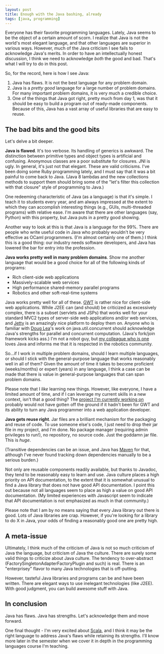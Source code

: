 ```yaml
---
layout: post
title: Enough with the Java bashing, already
tags: [java, programming]
---
```


Everyone has their favorite programming languages.  Lately, Java seems
to be the object of a certain amount of scorn.  I realize that Java is
not the world's most elegant language, and that other languages are
superior in various ways.  However, much of the Java criticism I see
fails to acknowledge Java's merits.  In order to have an intellectually honest
discussion, I think we need to acknowledge *both* the good and bad.
That's what I will try to do in this post.

So, for the record, here is how I see Java:

1. Java has flaws.  It is not the best language for any problem domain.
2. Java is a *pretty good* language for a large number of problem domains.
   For many important problem domains, it is very much a credible choice.
3. One of the things that Java got right, pretty much from day 1, was
   that it should be easy to build a program out of ready-made components.
   Because of this, Java has a vast array of useful libraries that are easy
   to reuse.

## The bad bits and the good bits

Let's delve a bit deeper.

**Java is flawed**.  It's too verbose.
Its handling of generics is awkward.  The distinction between primitive
types and object types is artificial and confusing.  Anonymous classes
are a poor substitute for closures.  JNI is ugly.  In general, it's
just not that elegant.  These are valid criticisms.  I've been doing
some Ruby programming lately, and I must say that it was a bit painful
to come back to Java.  (Java 8 lambdas and the new collections methods
to support them should bring some of the "let's filter this collection
with that closure" style of programming to Java.)

One redeeming characteristic of Java (as a language) is that it's simple.
I teach it to students every year, and am always impressed at the
extent to which they can accomplish interesting things (e.g., GUIs,
multi-threaded programs) with relative ease.  I'm aware that there are
other languages (say, Python) with this property, but Java puts in a
pretty good showing.

Another way to look at this is that Java is a language for the 99%.
There are people who write useful code in Java who probably wouldn't be
very effective as OCaml programmers.  (I'm almost certainly one of them.)
I think this is a good thing: our industry needs software developers,
and Java has lowered the bar for entry into the profession.

**Java works pretty well in many problem domains**.  Show me another language that would be a good choice
for all of the following kinds of programs:

* Rich client-side web applications
* Massively-scalable web services
* High performance shared-memory parallel programs
* Robotics and other soft-real-time systems

Java works pretty well for all of these.
[GWT](https://developers.google.com/web-toolkit/) is rather nice for
client-side web applications.  While J2EE can (and should) be criticized
as excessively complex, there is a subset (servlets and JSPs) that works
well for your standard MVC2 types of server-side web applications and/or
web services, and [Jetty](http://www.eclipse.org/jetty/) is an amazingly nice platform to deploy them on.
Anyone who is familiar with [Doug Lea](http://g.oswego.edu/)'s work on java.util.concurrent should
acknowledge Java's strengths for parallel and concurrent computation.
(Java's fork/join framework kicks ass.)  I'm not a robot guy, but [my
colleague who is one](http://www.drpatrickmartin.com/) loves Java and informs me that it is respected in
the robotics community.

So...if I work in multiple problem domains, should I learn multiple
languages, or should I stick with the general-purpose language that works
reasonably well in all of them?  Given the amount of time it takes to
become proficient (weeks/months) or expert (years) in any language, I
think a case can be made that there is value in general-purpose languages
that can span problem domains.

Please note that I *like* learning new things.  However, like everyone,
I have a limited amount of time, and if I can leverage my current skills
in a new context, isn't that a good thing?  The [project I'm currently
working on](http://cloudcoder.org) probably would not have gotten off
the ground if it hadn't been for GWT and its ability to turn any
Java programmer into a web application developer.

**Java gets reuse right**.  Jar files are a brilliant mechanism for the packaging
and reuse of code.  To use someone else's code, I just need to drop their
jar file in my project, and I'm done.  No package manager (requiring
admin privileges to run!), no repository, no source code.  Just the
goddamn jar file.  This is *huge*.

(Transitive dependencies can be an issue, and Java has [Maven](http://maven.apache.org/)
for that, although I've never found tracking down dependencies manually to be
a serious burden.)

Not only are reusable components readily available, but thanks to
Javadoc, they tend to be reasonably easy to learn and use.  Java culture places a high priority
on API documentation, to the extent that it is somewhat unusual to find
a Java library that does not have good API documentation.  I point this
out because not all languages seem to place as high a value on good API
documentation.  (My limited experiences with Javascript seem to indicate
that API documentation is not emphasized as much in that community.)

Please note that I am by no means saying that every Java library out
there is good.  Lots of Java libraries are crap.  However, if you're
looking for a library to do X in Java, your odds of finding a reasonably
good one are pretty high.

## A meta-issue

Ultimately, I think much of the criticism of Java is not so much
criticism of Java the language, but criticism of Java the culture.
There are surely some valid things to criticize about Java culture.
The tendency to over-abstract (FactorySingletonAdapterFactoryPlugin and
such) is real.  There is an "enterprisey" flavor to many Java technologies
that is off-putting.

However, tasteful Java libraries and programs can be and have been
written.  There are elegant ways to use inelegant technologies (like
J2EE).  With good judgment, you can build awesome
stuff with Java.

## In conclusion

Java has flaws.  Java has strengths.  Let's acknowledge them and move forward.

One final thought - I'm very excited about [Scala](http://www.scala-lang.org/), and I think it may be
the right language to address Java's flaws while retaining its strengths.
I'll know more later in the semester when we cover it in depth in the programming
languages course I'm teaching.
